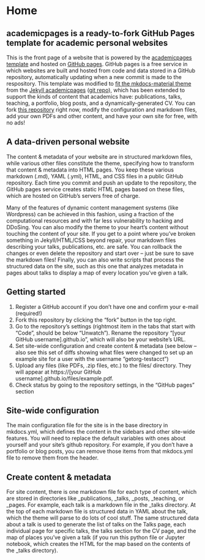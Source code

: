# Home

## academicpages is a ready-to-fork GitHub Pages template for academic personal websites

This is the front page of a website that is powered by the [academicpages template](https://github.com/academicpages/academicpages.github.io) and hosted on [GitHub pages](https://pages.github.com/). GitHub pages is a free service in which websites are built and hosted from code and data stored in a GitHub repository, automatically updating when a new commit is made to the respository. This template was modified to [fit the mkdocs-material theme](https://squidfunk.github.io/mkdocs-material/getting-started/) from the [Jekyll academicpages](https://academicpages.github.io/) ([git repo](https://github.com/academicpages/academicpages.github.io)), which has been extended to support the kinds of content that academics have: publications, talks, teaching, a portfolio, blog posts, and a dynamically-generated CV. You can fork [this repository](https://github.com/CosiMichele/academicpages-mkdocs) right now, modify the configuration and markdown files, add your own PDFs and other content, and have your own site for free, with no ads!

## A data-driven personal website
The content & metadata of your website are in structured markdown files, while various other files constitute the theme, specifying how to transform that content & metadata into HTML pages. You keep these various markdown (.md), YAML (.yml), HTML, and CSS files in a public GitHub repository. Each time you commit and push an update to the repository, the GitHub pages service creates static HTML pages based on these files, which are hosted on GitHub’s servers free of charge.

Many of the features of dynamic content management systems (like Wordpress) can be achieved in this fashion, using a fraction of the computational resources and with far less vulnerability to hacking and DDoSing. You can also modify the theme to your heart’s content without touching the content of your site. If you get to a point where you’ve broken something in Jekyll/HTML/CSS beyond repair, your markdown files describing your talks, publications, etc. are safe. You can rollback the changes or even delete the repository and start over – just be sure to save the markdown files! Finally, you can also write scripts that process the structured data on the site, such as this one that analyzes metadata in pages about talks to display a map of every location you’ve given a talk.

## Getting started
1. Register a GitHub account if you don’t have one and confirm your e-mail (required!)
2. Fork this repository by clicking the “fork” button in the top right.
3. Go to the repository’s settings (rightmost item in the tabs that start with “Code”, should be below “Unwatch”). Rename the repository “[your GitHub username].github.io”, which will also be your website’s URL.
4. Set site-wide configuration and create content & metadata (see below – also see this set of diffs showing what files were changed to set up an example site for a user with the username “getorg-testacct”)
5. Upload any files (like PDFs, .zip files, etc.) to the files/ directory. They will appear at https://[your GitHub username].github.io/files/example.pdf.
6. Check status by going to the repository settings, in the “GitHub pages” section

## Site-wide configuration
The main configuration file for the site is in the base directory in mkdocs.yml, which defines the content in the sidebars and other site-wide features. You will need to replace the default variables with ones about yourself and your site’s github repository. For example, if you don’t have a portfolio or blog posts, you can remove those items from that mkdocs.yml file to remove them from the header.

## Create content & metadata
For site content, there is one markdown file for each type of content, which are stored in directories like _publications, _talks, _posts, _teaching, or _pages. For example, each talk is a markdown file in the _talks directory. At the top of each markdown file is structured data in YAML about the talk, which the theme will parse to do lots of cool stuff. The same structured data about a talk is used to generate the list of talks on the Talks page, each individual page for specific talks, the talks section for the CV page, and the map of places you’ve given a talk (if you run this python file or Jupyter notebook, which creates the HTML for the map based on the contents of the _talks directory).